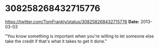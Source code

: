 # 308258268432715776
https://twitter.com/TomFrankly/status/308258268432715776
**Date:** 2013-03-03

"You know something is important when you're willing to let someone else take the credit if that's what it takes to get it done."
